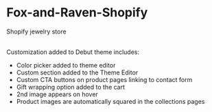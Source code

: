 # Fox-and-Raven-Shopify

Shopify jewelry store<br><br>

Customization added to Debut theme includes:<br>
- Color picker added to theme editor<br>
- Custom section added to the Theme Editor<br>
- Custom CTA buttons on product pages linking to contact form<br>
- Gift wrapping option added to the cart<br>
- 2nd image appears on hover<br>
- Product images are automatically squared in the collections pages
<br><br>
<!-- <img src="https://github.com/amym321/am-studio-site/blob/master/assets/images/projects/amymick1.jpg" width="650">
<br><br><br>
<img src="https://github.com/amym321/am-studio-site/blob/master/assets/images/projects/amymick2.jpg" width="650">
<br><br><br>
<img src="https://github.com/amym321/am-studio-site/blob/master/assets/images/projects/amymick3.jpg" width="325"> -->
